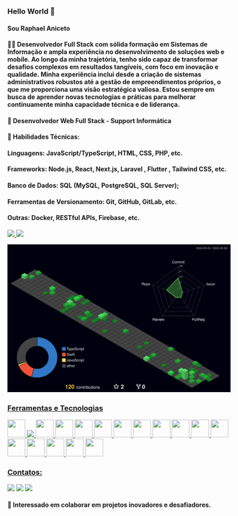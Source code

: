 ### Hello World 👋

#### Sou Raphael Aniceto

#### 👨‍💻 Desenvolvedor Full Stack com sólida formação em Sistemas de Informação e ampla experiência no desenvolvimento de soluções web e mobile. Ao longo da minha trajetória, tenho sido capaz de transformar desafios complexos em resultados tangíveis, com foco em inovação e qualidade. Minha experiência inclui desde a criação de sistemas administrativos robustos até a gestão de empreendimentos próprios, o que me proporciona uma visão estratégica valiosa. Estou sempre em busca de aprender novas tecnologias e práticas para melhorar continuamente minha capacidade técnica e de liderança.

#### 💼 Desenvolvedor Web Full Stack - Support Informática

#### 🔧 Habilidades Técnicas:

####    Linguagens: JavaScript/TypeScript, HTML, CSS, PHP, etc.
####    Frameworks: Node.js, React, Next.js, Laravel , Flutter , Tailwind CSS, etc.
####    Banco de Dados: SQL (MySQL, PostgreSQL, SQL Server);
####    Ferramentas de Versionamento: Git, GitHub, GitLab, etc.
####    Outras: Docker, RESTful APIs, Firebase, etc.

<!--
**rsaniceto14/rsaniceto14** is a ✨ _special_ ✨ repository because its `README.md` (this file) appears on your GitHub profile.

Here are some ideas to get you started:

- 🔭 I’m currently working on ...
- 🌱 I’m currently learning ...
- 👯 I’m looking to collaborate on ...
- 🤔 I’m looking for help with ...
- 💬 Ask me about ...
- 📫 How to reach me: ...
- 😄 Pronouns: ...
- ⚡ Fun fact: ...
-->

<div>
<a href="https://github.com/rsaniceto14">
<img loading="lazy" height="180em" src="https://github-readme-stats.vercel.app/api/top-langs/?username=rsaniceto14&layout=compact&langs_count=7&theme=transparent"/>
<img loading="lazy" height="180em" src="https://github-readme-stats.vercel.app/api?username=rsaniceto14&show_icons=true&theme=transparent&include_all_commits=true&count_private=true"/>
</div>

 ![Status](https://github.com/rsaniceto14/rsaniceto14/blob/main/profile-3d-contrib/profile-night-green.svg) 


### Ferramentas e Tecnologias
<img src="https://cdn.jsdelivr.net/gh/devicons/devicon@latest/icons/css3/css3-original.svg" width="40" height="40"/> <img src="https://cdn.jsdelivr.net/gh/devicons/devicon@latest/icons/docker/docker-original.svg" widht="40" height="40"/> <img loading="lazy" src="https://cdn.jsdelivr.net/gh/devicons/devicon/icons/git/git-original.svg" width="40" height="40"/> <img src="https://cdn.jsdelivr.net/gh/devicons/devicon@latest/icons/bootstrap/bootstrap-original.svg" width="40" height="40"/> 
            <img src="https://cdn.jsdelivr.net/gh/devicons/devicon@latest/icons/html5/html5-plain.svg" width="40" height ="40" /> 
            <img src="https://cdn.jsdelivr.net/gh/devicons/devicon@latest/icons/javascript/javascript-plain.svg" width ="40" height= "40" /> 
            <img src="https://cdn.jsdelivr.net/gh/devicons/devicon@latest/icons/mysql/mysql-original.svg" width="40" height="40"/>
            <img src="https://cdn.jsdelivr.net/gh/devicons/devicon@latest/icons/postgresql/postgresql-original.svg" width="40" height="40"/>
            <img src="https://cdn.jsdelivr.net/gh/devicons/devicon@latest/icons/npm/npm-original-wordmark.svg" width="40" height="40"/>
            <img src="https://cdn.jsdelivr.net/gh/devicons/devicon@latest/icons/php/php-original.svg" width="40" height="40"/>
            <img src="https://cdn.jsdelivr.net/gh/devicons/devicon@latest/icons/portainer/portainer-original-wordmark.svg" width="40" height="40"/>
            <img src="https://cdn.jsdelivr.net/gh/devicons/devicon@latest/icons/react/react-original.svg" width="40" height="40"/>
            <img src="https://cdn.jsdelivr.net/gh/devicons/devicon@latest/icons/sqldeveloper/sqldeveloper-original.svg" width="40" height="40"/>
            <img src="https://cdn.jsdelivr.net/gh/devicons/devicon@latest/icons/tailwindcss/tailwindcss-original-wordmark.svg" width="40" height="40"/>
            <img src="https://cdn.jsdelivr.net/gh/devicons/devicon@latest/icons/nextjs/nextjs-original.svg" width="40" height="40"/>
            <img src="https://cdn.jsdelivr.net/gh/devicons/devicon@latest/icons/nodejs/nodejs-original.svg" width="40" height="40"/>
            <img src="https://cdn.jsdelivr.net/gh/devicons/devicon@latest/icons/flutter/flutter-original.svg" width="40" height="40"/>
          
### Contatos:

<div>
<a href="https://instagram.com/oraphaelaniceto" target="_blank"><img loading="lazy" src="https://img.shields.io/badge/-Instagram-%23E4405F?style=for-the-badge&logo=instagram&logoColor=white" target="_blank"></a>
<a href = "mailto:raphaelaniceto14@gmail.com"><img loading="lazy" src="https://img.shields.io/badge/Gmail-D14836?style=for-the-badge&logo=gmail&logoColor=white" target="_blank"></a>
<a href="https://www.linkedin.com/in/raphaelaniceto" target="_blank"><img loading="lazy" src="https://img.shields.io/badge/-LinkedIn-%230077B5?style=for-the-badge&logo=linkedin&logoColor=white" target="_blank"></a>   
</div>
          
            
#### 👀 Interessado em colaborar em projetos inovadores e desafiadores.
          
          


          
          
          
          

                   


          
          
